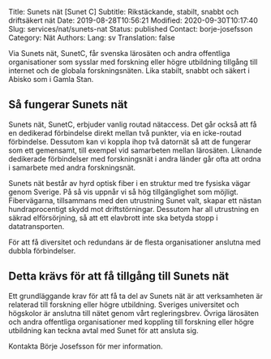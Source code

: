 Title: Sunets nät [Sunet C]
Subtitle: Rikstäckande, stabilt, snabbt och driftsäkert nät
Date: 2019-08-28T10:56:21
Modified: 2020-09-30T10:17:40
Slug: services/nat/sunets-nat
Status: published
Contact: borje-josefsson
Category: Nät
Authors: 
Lang: sv
Translation: false

Via Sunets nät, SunetC, får svenska lärosäten och andra offentliga organisationer som sysslar med forskning eller högre utbildning tillgång till internet och de globala forskningsnäten. Lika stabilt, snabbt och säkert i Abisko som i Gamla Stan.


Så fungerar Sunets nät
----------------------


Sunets nät, SunetC, erbjuder vanlig routad nätaccess. Det går också att få en dedikerad förbindelse direkt mellan två punkter, via en icke-routad förbindelse. Dessutom kan vi koppla ihop två datornät så att de fungerar som ett gemensamt, till exempel vid samarbeten mellan lärosäten. Liknande dedikerade förbindelser med forskningsnät i andra länder går ofta att ordna i samarbete med andra forskningsnät.


Sunets nät består av hyrd optisk fiber i en struktur med tre fysiska vägar genom Sverige. På så vis uppnår vi så hög tillgänglighet som möjligt. Fibervägarna, tillsammans med den utrustning Sunet valt, skapar ett nästan hundraprocentigt skydd mot driftstörningar. Dessutom har all utrustning en säkrad elförsörjning, så att ett elavbrott inte ska betyda stopp i datatransporten.


För att få diversitet och redundans är de flesta organisationer anslutna med dubbla förbindelser.


Detta krävs för att få tillgång till Sunets nät
-----------------------------------------------


Ett grundläggande krav för att få ta del av Sunets nät är att verksamheten är relaterad till forskning eller högre utbildning. Sveriges universitet och högskolor är anslutna till nätet genom vårt regleringsbrev. Övriga lärosäten och andra offentliga organisationer med koppling till forskning eller högre utbildning kan teckna avtal med Sunet för att ansluta sig.


Kontakta Börje Josefsson för mer information.


